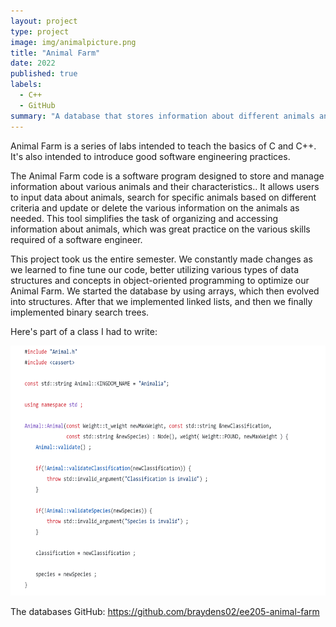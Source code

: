 ```yaml
---
layout: project
type: project
image: img/animalpicture.png
title: "Animal Farm"
date: 2022
published: true
labels:
  - C++
  - GitHub
summary: "A database that stores information about different animals and their various characteristics."
---
```


Animal Farm is a series of labs intended to teach the basics of C and C++. It's also intended to introduce good software engineering practices.

The Animal Farm code is a software program designed to store and manage information about various animals and their characteristics.. It allows users to input data about animals, search for specific animals based on different criteria and update or delete the various information on the animals as needed. This tool simplifies the task of organizing and accessing information about animals, which was great practice on the various skills required of a software engineer.

This project took us the entire semester. We constantly made changes as we learned to fine tune our code, better utilizing various types of data structures and concepts in object-oriented programming to optimize our Animal Farm. We started the database by using arrays, which then evolved into structures. After that we implemented linked lists, and then we finally implemented binary search trees.

Here's part of a class I had to write:

<img src="../img/Screenshot 2023-09-01 132812.png" width="600" height="400">

The databases GitHub: <a href="https://github.com/braydens02/ee205-animal-farm"><i class="large github icon "></i>https://github.com/braydens02/ee205-animal-farm</a>
